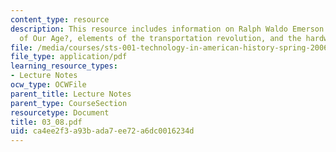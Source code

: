 ```yaml
---
content_type: resource
description: This resource includes information on Ralph Waldo Emerson on ?The Superstitions
  of Our Age?, elements of the transportation revolution, and the hardware.
file: /media/courses/sts-001-technology-in-american-history-spring-2006/ca4ee2f3a93bada7ee72a6dc0016234d_03_08.pdf
file_type: application/pdf
learning_resource_types:
- Lecture Notes
ocw_type: OCWFile
parent_title: Lecture Notes
parent_type: CourseSection
resourcetype: Document
title: 03_08.pdf
uid: ca4ee2f3-a93b-ada7-ee72-a6dc0016234d
---
```

